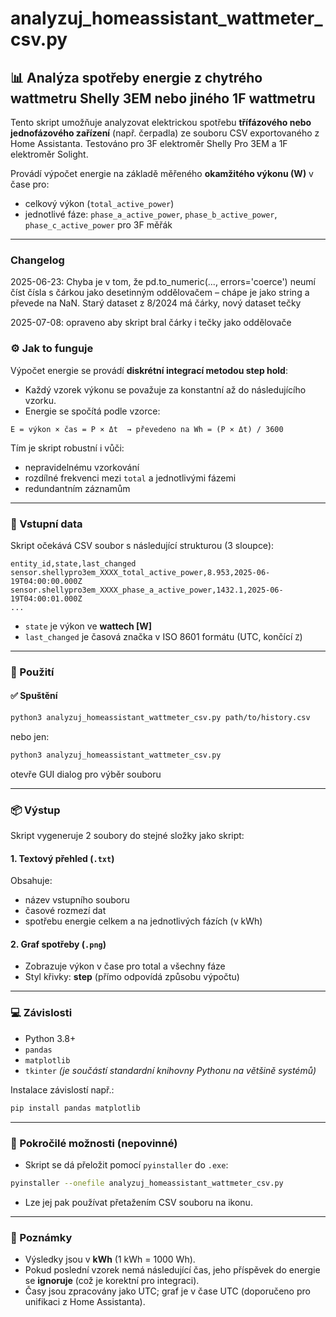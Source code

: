 # analyzuj_homeassistant_wattmeter_csv.py

## 📊 Analýza spotřeby energie z chytrého wattmetru Shelly 3EM nebo jiného 1F wattmetru

Tento skript umožňuje analyzovat elektrickou spotřebu **třífázového nebo jednofázového zařízení** (např. čerpadla) ze souboru CSV exportovaného z Home Assistanta. Testováno pro 3F elektroměr Shelly Pro 3EM a 1F elektroměr Solight.

Provádí výpočet energie na základě měřeného **okamžitého výkonu (W)** v čase pro:

* celkový výkon (`total_active_power`)
* jednotlivé fáze: `phase_a_active_power`, `phase_b_active_power`, `phase_c_active_power` pro 3F měřák

---

### Changelog

2025-06-23: Chyba je v tom, že pd.to_numeric(..., errors='coerce') neumí číst čísla s čárkou jako desetinným oddělovačem – chápe je jako string a převede na NaN. Starý dataset z 8/2024 má čárky, nový dataset tečky

2025-07-08: opraveno aby skript bral čárky i tečky jako oddělovače


### ⚙️ Jak to funguje

Výpočet energie se provádí **diskrétní integrací metodou step hold**:

* Každý vzorek výkonu se považuje za konstantní až do následujícího vzorku.
* Energie se spočítá podle vzorce:

```text
E = výkon × čas = P × Δt  → převedeno na Wh = (P × Δt) / 3600
```

Tím je skript robustní i vůči:

* nepravidelnému vzorkování
* rozdílné frekvenci mezi `total` a jednotlivými fázemi
* redundantním záznamům

---

### 🧾 Vstupní data

Skript očekává CSV soubor s následující strukturou (3 sloupce):

```csv
entity_id,state,last_changed
sensor.shellypro3em_XXXX_total_active_power,8.953,2025-06-19T04:00:00.000Z
sensor.shellypro3em_XXXX_phase_a_active_power,1432.1,2025-06-19T04:00:01.000Z
...
```

* `state` je výkon ve **wattech \[W]**
* `last_changed` je časová značka v ISO 8601 formátu (UTC, končící `Z`)

---

### 🧰 Použití

#### ✅ Spuštění

```bash
python3 analyzuj_homeassistant_wattmeter_csv.py path/to/history.csv
```

nebo jen:

```bash
python3 analyzuj_homeassistant_wattmeter_csv.py
```

otevře GUI dialog pro výběr souboru

---

### 📦 Výstup

Skript vygeneruje 2 soubory do stejné složky jako skript:

#### 1. Textový přehled (`.txt`)

Obsahuje:

* název vstupního souboru
* časové rozmezí dat
* spotřebu energie celkem a na jednotlivých fázích (v kWh)

#### 2. Graf spotřeby (`.png`)

* Zobrazuje výkon v čase pro total a všechny fáze
* Styl křivky: **step** (přímo odpovídá způsobu výpočtu)

---

### 💻 Závislosti

* Python 3.8+
* `pandas`
* `matplotlib`
* `tkinter` *(je součástí standardní knihovny Pythonu na většině systémů)*

Instalace závislostí např.:

```bash
pip install pandas matplotlib
```

---

### 🧊 Pokročilé možnosti (nepovinné)

* Skript se dá přeložit pomocí `pyinstaller` do `.exe`:

```bash
pyinstaller --onefile analyzuj_homeassistant_wattmeter_csv.py
```

* Lze jej pak používat přetažením CSV souboru na ikonu.

---

### 🧠 Poznámky

* Výsledky jsou v **kWh** (1 kWh = 1000 Wh).
* Pokud poslední vzorek nemá následující čas, jeho příspěvek do energie se **ignoruje** (což je korektní pro integraci).
* Časy jsou zpracovány jako UTC; graf je v čase UTC (doporučeno pro unifikaci z Home Assistanta).

